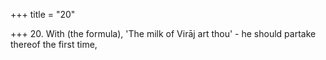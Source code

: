 +++
title = "20"

+++
20. With (the formula), 'The milk of Virāj art thou' - he should partake thereof the first time,
